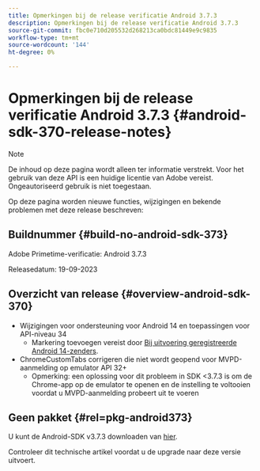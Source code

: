 ```yaml
---
title: Opmerkingen bij de release verificatie Android 3.7.3
description: Opmerkingen bij de release verificatie Android 3.7.3
source-git-commit: fbc0e710d205532d268213ca0bdc81449e9c9835
workflow-type: tm+mt
source-wordcount: '144'
ht-degree: 0%

---
```


# Opmerkingen bij de release verificatie Android 3.7.3 {#android-sdk-370-release-notes}

>[!NOTE]
>
>De inhoud op deze pagina wordt alleen ter informatie verstrekt. Voor het gebruik van deze API is een huidige licentie van Adobe vereist. Ongeautoriseerd gebruik is niet toegestaan.

Op deze pagina worden nieuwe functies, wijzigingen en bekende problemen met deze release beschreven:

## Buildnummer {#build-no-android-sdk-373}

Adobe Primetime-verificatie: Android 3.7.3

Releasedatum: 19-09-2023



## Overzicht van release {#overview-android-sdk-370}

* Wijzigingen voor ondersteuning voor Android 14 en toepassingen voor API-niveau 34
   * Markering toevoegen vereist door [Bij uitvoering geregistreerde Android 14-zenders](https://developer.android.com/about/versions/14/behavior-changes-14#runtime-receivers-exported).
* ChromeCustomTabs corrigeren die niet wordt geopend voor MVPD-aanmelding op emulator API 32+
   * Opmerking: een oplossing voor dit probleem in SDK &lt;3.7.3 is om de Chrome-app op de emulator te openen en de instelling te voltooien voordat u MVPD-aanmelding probeert uit te voeren


## Geen pakket {#rel=pkg-android373}

U kunt de Android-SDK v3.7.3 downloaden van [hier](https://tve.zendesk.com/hc/en-us/articles/204963219-Android-Native-AccessEnabler-Library).

Controleer dit technische artikel voordat u de upgrade naar deze versie uitvoert.